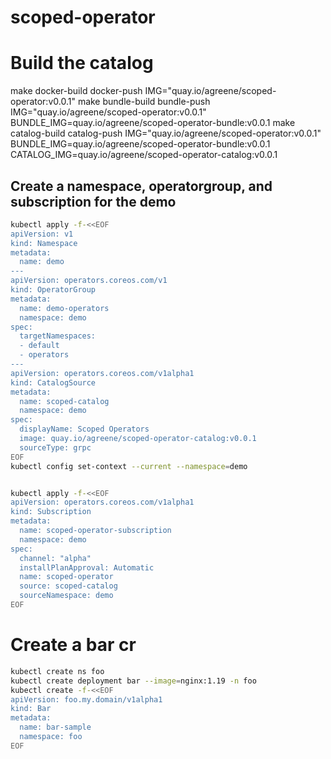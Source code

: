 # scoped-operator

# Build the catalog 

make docker-build docker-push IMG="quay.io/agreene/scoped-operator:v0.0.1"
make bundle-build bundle-push IMG="quay.io/agreene/scoped-operator:v0.0.1" BUNDLE_IMG=quay.io/agreene/scoped-operator-bundle:v0.0.1
make catalog-build catalog-push IMG="quay.io/agreene/scoped-operator:v0.0.1" BUNDLE_IMG=quay.io/agreene/scoped-operator-bundle:v0.0.1 CATALOG_IMG=quay.io/agreene/scoped-operator-catalog:v0.0.1 

## Create a namespace, operatorgroup, and subscription for the demo
```bash
kubectl apply -f-<<EOF
apiVersion: v1
kind: Namespace
metadata:
  name: demo
---
apiVersion: operators.coreos.com/v1
kind: OperatorGroup
metadata:
  name: demo-operators
  namespace: demo
spec:
  targetNamespaces:
  - default
  - operators
---
apiVersion: operators.coreos.com/v1alpha1
kind: CatalogSource
metadata:
  name: scoped-catalog
  namespace: demo
spec:
  displayName: Scoped Operators
  image: quay.io/agreene/scoped-operator-catalog:v0.0.1
  sourceType: grpc
EOF
kubectl config set-context --current --namespace=demo


kubectl apply -f-<<EOF
apiVersion: operators.coreos.com/v1alpha1
kind: Subscription
metadata:
  name: scoped-operator-subscription
  namespace: demo
spec:
  channel: "alpha"
  installPlanApproval: Automatic
  name: scoped-operator
  source: scoped-catalog
  sourceNamespace: demo
EOF
```

# Create a bar cr

```bash
kubectl create ns foo
kubectl create deployment bar --image=nginx:1.19 -n foo
kubectl create -f-<<EOF
apiVersion: foo.my.domain/v1alpha1
kind: Bar
metadata:
  name: bar-sample
  namespace: foo
EOF
```